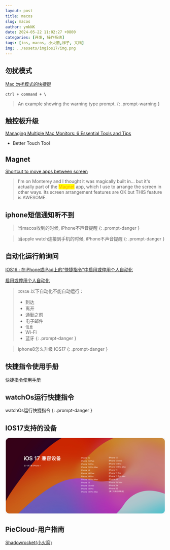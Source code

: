 ```yaml
---
layout: post
title: macos
slug: macos
author: ymkNK
date: 2024-05-22 11:02:27 +0800
categories: [开发, 操作系统]
tags: [ios, macos, 小火箭,梯子, 文档]
img: ../assets/imgios17/img.png
---
```



## 勿扰模式


[Mac 勿扰模式的快捷键](https://wayou.github.io/2019/10/10/Mac-%E5%8B%BF%E6%89%B0%E6%A8%A1%E5%BC%8F%E7%9A%84%E5%BF%AB%E6%8D%B7%E9%94%AE)

```text
ctrl + command + \
```



> An example showing the warning type prompt. 
{: .prompt-warning }



## 触控板升级
[Managing Multiple Mac Monitors: 6 Essential Tools and Tips](https://www.makeuseof.com/tag/essential-tools-tips-working-multiple-mac-monitors/)

* Better Touch Tool

## Magnet

[Shortcut to move apps between screen](https://www.reddit.com/r/MacOS/comments/o6muiu/shortcut_to_move_apps_between_screens/)


> I'm on Monterey and I thought it was magically built in... but it's actually part of the <mark style="color:orange;">Magnet</mark> app, which I use to arrange the screen in other ways. Its screen arrangement features are OK but THIS feature is AWESOME.


## iphone短信通知听不到
> 当macos收到的时候, iPhone不声音提醒
{: .prompt-danger }
 
> 当apple watch连接到手机的时候, iPhone不声音提醒
{: .prompt-danger }



## 自动化运行前询问

[IOS16 : 在iPhone或iPad上的“快捷指令”中启用或停用个人自动化](https://support.apple.com/zh-cn/guide/shortcuts/apd602971e63/6.0/ios/16.0)

[启用或停用个人自动化](https://support.apple.com/zh-cn/guide/shortcuts/apd602971e63/6.0/ios/16.0)

> `IOS16` 以下自动化不能自动运行：
> - 到达
> - 离开 
> - 通勤之前 
> - 电子邮件 
> - `信息`
> - Wi-Fi 
> - 蓝牙
{: .prompt-danger }

> iphone8怎么升级 IOS17
{: .prompt-danger }


## 快捷指令使用手册

[快捷指令使用手册](https://support.apple.com/zh-cn/guide/shortcuts/welcome/6.0/ios)

## watchOs运行快捷指令

watchOs运行快捷指令
{: .prompt-danger }


## IOS17支持的设备
![img.png](../assets/imgios17/img.png)


## PieCloud-用户指南
[Shadowrocket(小火箭)](https://airport-wiki.gitbook.io/piecloud/software/ios)
